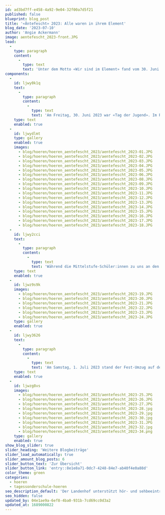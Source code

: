 ```yaml
---
id: ad3bd7ff-e458-4a92-9e04-32f00a7d5f21
published: false
blueprint: blog_post
title: '«Äntefescht» 2023: Alle waren in ihrem Element'
blog_date: '2023-07-10'
author: 'Angie Ackermann'
image: aentefescht_2023-front.JPG
lead:
  -
    type: paragraph
    content:
      -
        type: text
        text: 'Unter dem Motto «Wir sind im Element» fand vom 30. Juni bis 2. Juli 2023 das als «Äntefescht» bekannte Jugendfest der beiden Entfelden statt. Wir vom Landenhof haben fleissig mitgefeiert.'
components:
  -
    id: ljwy0k1q
    text:
      -
        type: paragraph
        content:
          -
            type: text
            text: 'Am Freitag, 30. Juni 2023 war «Tag der Jugend». Im Rahmen dessen durften wir rund 200 Mittelstufe-Schüler:innen aus Unter- und Oberentfelden bei uns am Landenhof begrüssen. Sie erwartete – trotz Schlechtwetterprogramm – ein vielfältiges Spiele-Angebot. An knapp 30 Ständen konnten sie ihre Geschicklichkeit unter Beweis stellen, sich mit anderen messen oder ihrer Kreativität freien Lauf lassen. Am Mittag gab’s zur Freude aller Hamburger. Die Stimmung war ausgelassen und entspannt. Und das Wetter spielte wider Erwarten auch mit.'
    type: text
    enabled: true
  -
    id: ljwydlmt
    type: gallery
    enabled: true
    images:
      - blog/hoeren/hoeren_aentefescht_2023/aentefescht_2023-01.JPG
      - blog/hoeren/hoeren_aentefescht_2023/aentefescht_2023-02.JPG
      - blog/hoeren/hoeren_aentefescht_2023/aentefescht_2023-03.JPG
      - blog/hoeren/hoeren_aentefescht_2023/aentefescht_2023-04.JPG
      - blog/hoeren/hoeren_aentefescht_2023/aentefescht_2023-05.JPG
      - blog/hoeren/hoeren_aentefescht_2023/aentefescht_2023-06.JPG
      - blog/hoeren/hoeren_aentefescht_2023/aentefescht_2023-08.JPG
      - blog/hoeren/hoeren_aentefescht_2023/aentefescht_2023-09.JPG
      - blog/hoeren/hoeren_aentefescht_2023/aentefescht_2023-10.JPG
      - blog/hoeren/hoeren_aentefescht_2023/aentefescht_2023-11.JPG
      - blog/hoeren/hoeren_aentefescht_2023/aentefescht_2023-12.JPG
      - blog/hoeren/hoeren_aentefescht_2023/aentefescht_2023-13.JPG
      - blog/hoeren/hoeren_aentefescht_2023/aentefescht_2023-14.JPG
      - blog/hoeren/hoeren_aentefescht_2023/aentefescht_2023-15.JPG
      - blog/hoeren/hoeren_aentefescht_2023/aentefescht_2023-16.JPG
      - blog/hoeren/hoeren_aentefescht_2023/aentefescht_2023-17.JPG
      - blog/hoeren/hoeren_aentefescht_2023/aentefescht_2023-18.JPG
  -
    id: ljwy2cci
    text:
      -
        type: paragraph
        content:
          -
            type: text
            text: 'Während die Mittelstufe-Schüler:innen zu uns an den Landenhof pilgerten, reisten unsere jüngsten Schüler:innen (Kindergarten, 1. und 2. Primarklasse) sowie unsere Oberstufen-Schüler:innen nach Oberentfelden, ins Schulhaus Dorf. Dort konnten sie sich an diversen (Geschicklichkeits-)Spielen versuchen.'
    type: text
    enabled: true
  -
    id: ljwz9s9k
    images:
      - blog/hoeren/hoeren_aentefescht_2023/aentefescht_2023-19.JPG
      - blog/hoeren/hoeren_aentefescht_2023/aentefescht_2023-20.JPG
      - blog/hoeren/hoeren_aentefescht_2023/aentefescht_2023-21.JPG
      - blog/hoeren/hoeren_aentefescht_2023/aentefescht_2023-22.JPG
      - blog/hoeren/hoeren_aentefescht_2023/aentefescht_2023-23.JPG
      - blog/hoeren/hoeren_aentefescht_2023/aentefescht_2023-24.JPG
    type: gallery
    enabled: true
  -
    id: ljwy3626
    text:
      -
        type: paragraph
        content:
          -
            type: text
            text: 'Am Samstag, 1. Juli 2023 stand der Fest-Umzug auf dem Programm. Kurz nach 9.30 Uhr setzte sich der farbenfrohe Festzug bei eitel Sonnenschein in Bewegung. Mittendrin: unsere Schüler:innen. Getreu dem Motto «Wir sind im Element» in Kostümen zu den Elementen Wasser, Erde und Feuer. Während die «Kleinen» aus der Primar als Fluss durch die Strassen zogen, waren die Mittelstufe-Schüler:innen als Gärtner:innen unterwegs. Als solche verteilten sie selbst geformte Seedballs (kleine Kugeln aus Erde, Lehm und Wildblumen-Saatgut) an die Zuschauer:innen, um auf die (Arten-)Vielfalt aufmerksam zu machen. Die Oberstufen-Schüler:innen waren mit ihren roten Shirts die Feurig(st)en.'
    type: text
    enabled: true
  -
    id: ljwzg8vs
    images:
      - blog/hoeren/hoeren_aentefescht_2023/aentefescht_2023-25.JPG
      - blog/hoeren/hoeren_aentefescht_2023/aentefescht_2023-26.JPG
      - blog/hoeren/hoeren_aentefescht_2023/aentefescht_2023-27.JPG
      - blog/hoeren/hoeren_aentefescht_2023/aentefescht_2023-28.jpg
      - blog/hoeren/hoeren_aentefescht_2023/aentefescht_2023-29.jpg
      - blog/hoeren/hoeren_aentefescht_2023/aentefescht_2023-30.jpg
      - blog/hoeren/hoeren_aentefescht_2023/aentefescht_2023-31.JPG
      - blog/hoeren/hoeren_aentefescht_2023/aentefescht_2023-32.jpg
      - blog/hoeren/hoeren_aentefescht_2023/aentefescht_2023-34.png
    type: gallery
    enabled: true
show_blog_slider: true
slider_heading: 'Weitere Blogbeiträge'
slider_load_automatically: true
slider_amount_blog_posts: 6
slider_button_text: 'Zur Übersicht'
slider_button_link: 'entry::8e1e8a71-0dc7-4248-84e7-ab40f4e0a88d'
color_theme: green
categories:
  - hoeren
  - tagessonderschule-hoeren
seo_description_default: 'Der Landenhof unterstützt hör- und sehbeeinträchtigte Kinder & Jugendliche in ihrem selbstbestimmten Leben durch Förderung ihrer Fähigkeiten & Entwicklung'
seo_hidden: false
updated_by: 04e1ae9a-6ef8-4ba0-931b-7cd69cc0d3a2
updated_at: 1689000822
---
```

